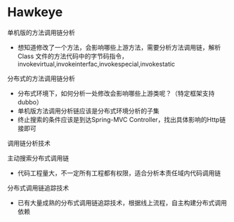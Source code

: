 # Hawkeye
单机版的方法调用链分析
- 想知道修改了一个方法，会影响哪些上游方法，需要分析方法调用链，解析Class 文件的方法代码中的字节码指令，invokevirtual,invokeinterfac,invokespecial,invokestatic

分布式的方法调用链分析
- 分布式环境下，如何分析一处修改会影响哪些上游类呢？（特定框架支持 dubbo）
- 单机版方法调用分析链应该是分布式环境分析的子集
- 终止搜索的条件应该是到达Spring-MVC Controller，找出具体影响的Http链接即可

调用链分析技术

主动搜索分布式调用链
- 代码工程量大，不一定所有工程都有权限，适合分析本责任域内代码调用链

分布式调用链追踪技术
- 已有大量成熟的分布式调用链追踪技术，根据线上流程，自主构建分布式调用依赖


